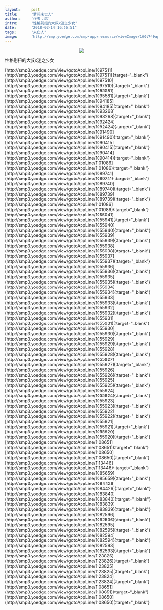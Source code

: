 ```yaml
---
layout:     post
title:      "萝莉未亡人"
author:     "作者：忍"
intro:      "性格别扭的大叔x迷之少女"
date:       "2018-02-14 16:56:51"
tags:       "未亡人"
image:      "http://smp.yoedge.com/smp-app/resource/viewImage/1001749appline.png"
---
```

<div style="text-align: center">
<p><img src="http://smp.yoedge.com/smp-app/resource/viewImage/1001749appline.png"/></p>
</div>
<p class="post-meta">
<span>性格别扭的大叔x迷之少女</span>
</p>
[http://smp3.yoedge.com/view/gotoAppLine/1097511](http://smp3.yoedge.com/view/gotoAppLine/1097511){:target="_blank"}
[http://smp3.yoedge.com/view/gotoAppLine/1097510](http://smp3.yoedge.com/view/gotoAppLine/1097510){:target="_blank"}
[http://smp3.yoedge.com/view/gotoAppLine/1095581](http://smp3.yoedge.com/view/gotoAppLine/1095581){:target="_blank"}
[http://smp3.yoedge.com/view/gotoAppLine/1094185](http://smp3.yoedge.com/view/gotoAppLine/1094185){:target="_blank"}
[http://smp3.yoedge.com/view/gotoAppLine/1093268](http://smp3.yoedge.com/view/gotoAppLine/1093268){:target="_blank"}
[http://smp3.yoedge.com/view/gotoAppLine/1092424](http://smp3.yoedge.com/view/gotoAppLine/1092424){:target="_blank"}
[http://smp3.yoedge.com/view/gotoAppLine/1091490](http://smp3.yoedge.com/view/gotoAppLine/1091490){:target="_blank"}
[http://smp3.yoedge.com/view/gotoAppLine/1090415](http://smp3.yoedge.com/view/gotoAppLine/1090415){:target="_blank"}
[http://smp3.yoedge.com/view/gotoAppLine/1090414](http://smp3.yoedge.com/view/gotoAppLine/1090414){:target="_blank"}
[http://smp3.yoedge.com/view/gotoAppLine/1101086](http://smp3.yoedge.com/view/gotoAppLine/1101086){:target="_blank"}
[http://smp3.yoedge.com/view/gotoAppLine/1089741](http://smp3.yoedge.com/view/gotoAppLine/1089741){:target="_blank"}
[http://smp3.yoedge.com/view/gotoAppLine/1089740](http://smp3.yoedge.com/view/gotoAppLine/1089740){:target="_blank"}
[http://smp3.yoedge.com/view/gotoAppLine/1089739](http://smp3.yoedge.com/view/gotoAppLine/1089739){:target="_blank"}
[http://smp3.yoedge.com/view/gotoAppLine/1101086](http://smp3.yoedge.com/view/gotoAppLine/1101086){:target="_blank"}
[http://smp3.yoedge.com/view/gotoAppLine/1055941](http://smp3.yoedge.com/view/gotoAppLine/1055941){:target="_blank"}
[http://smp3.yoedge.com/view/gotoAppLine/1055940](http://smp3.yoedge.com/view/gotoAppLine/1055940){:target="_blank"}
[http://smp3.yoedge.com/view/gotoAppLine/1055939](http://smp3.yoedge.com/view/gotoAppLine/1055939){:target="_blank"}
[http://smp3.yoedge.com/view/gotoAppLine/1055938](http://smp3.yoedge.com/view/gotoAppLine/1055938){:target="_blank"}
[http://smp3.yoedge.com/view/gotoAppLine/1055937](http://smp3.yoedge.com/view/gotoAppLine/1055937){:target="_blank"}
[http://smp3.yoedge.com/view/gotoAppLine/1055936](http://smp3.yoedge.com/view/gotoAppLine/1055936){:target="_blank"}
[http://smp3.yoedge.com/view/gotoAppLine/1055935](http://smp3.yoedge.com/view/gotoAppLine/1055935){:target="_blank"}
[http://smp3.yoedge.com/view/gotoAppLine/1055934](http://smp3.yoedge.com/view/gotoAppLine/1055934){:target="_blank"}
[http://smp3.yoedge.com/view/gotoAppLine/1055933](http://smp3.yoedge.com/view/gotoAppLine/1055933){:target="_blank"}
[http://smp3.yoedge.com/view/gotoAppLine/1055932](http://smp3.yoedge.com/view/gotoAppLine/1055932){:target="_blank"}
[http://smp3.yoedge.com/view/gotoAppLine/1055931](http://smp3.yoedge.com/view/gotoAppLine/1055931){:target="_blank"}
[http://smp3.yoedge.com/view/gotoAppLine/1055930](http://smp3.yoedge.com/view/gotoAppLine/1055930){:target="_blank"}
[http://smp3.yoedge.com/view/gotoAppLine/1055929](http://smp3.yoedge.com/view/gotoAppLine/1055929){:target="_blank"}
[http://smp3.yoedge.com/view/gotoAppLine/1055928](http://smp3.yoedge.com/view/gotoAppLine/1055928){:target="_blank"}
[http://smp3.yoedge.com/view/gotoAppLine/1055927](http://smp3.yoedge.com/view/gotoAppLine/1055927){:target="_blank"}
[http://smp3.yoedge.com/view/gotoAppLine/1055926](http://smp3.yoedge.com/view/gotoAppLine/1055926){:target="_blank"}
[http://smp3.yoedge.com/view/gotoAppLine/1055925](http://smp3.yoedge.com/view/gotoAppLine/1055925){:target="_blank"}
[http://smp3.yoedge.com/view/gotoAppLine/1055924](http://smp3.yoedge.com/view/gotoAppLine/1055924){:target="_blank"}
[http://smp3.yoedge.com/view/gotoAppLine/1055923](http://smp3.yoedge.com/view/gotoAppLine/1055923){:target="_blank"}
[http://smp3.yoedge.com/view/gotoAppLine/1055922](http://smp3.yoedge.com/view/gotoAppLine/1055922){:target="_blank"}
[http://smp3.yoedge.com/view/gotoAppLine/1055921](http://smp3.yoedge.com/view/gotoAppLine/1055921){:target="_blank"}
[http://smp3.yoedge.com/view/gotoAppLine/1055920](http://smp3.yoedge.com/view/gotoAppLine/1055920){:target="_blank"}
[http://smp3.yoedge.com/view/gotoAppLine/1108651](http://smp3.yoedge.com/view/gotoAppLine/1108651){:target="_blank"}
[http://smp3.yoedge.com/view/gotoAppLine/1108650](http://smp3.yoedge.com/view/gotoAppLine/1108650){:target="_blank"}
[http://smp3.yoedge.com/view/gotoAppLine/1113446](http://smp3.yoedge.com/view/gotoAppLine/1113446){:target="_blank"}
[http://smp3.yoedge.com/view/gotoAppLine/1085659](http://smp3.yoedge.com/view/gotoAppLine/1085659){:target="_blank"}
[http://smp3.yoedge.com/view/gotoAppLine/1084426](http://smp3.yoedge.com/view/gotoAppLine/1084426){:target="_blank"}
[http://smp3.yoedge.com/view/gotoAppLine/1083840](http://smp3.yoedge.com/view/gotoAppLine/1083840){:target="_blank"}
[http://smp3.yoedge.com/view/gotoAppLine/1083839](http://smp3.yoedge.com/view/gotoAppLine/1083839){:target="_blank"}
[http://smp3.yoedge.com/view/gotoAppLine/1082596](http://smp3.yoedge.com/view/gotoAppLine/1082596){:target="_blank"}
[http://smp3.yoedge.com/view/gotoAppLine/1082595](http://smp3.yoedge.com/view/gotoAppLine/1082595){:target="_blank"}
[http://smp3.yoedge.com/view/gotoAppLine/1082594](http://smp3.yoedge.com/view/gotoAppLine/1082594){:target="_blank"}
[http://smp3.yoedge.com/view/gotoAppLine/1082593](http://smp3.yoedge.com/view/gotoAppLine/1082593){:target="_blank"}
[http://smp3.yoedge.com/view/gotoAppLine/1123826](http://smp3.yoedge.com/view/gotoAppLine/1123826){:target="_blank"}
[http://smp3.yoedge.com/view/gotoAppLine/1123825](http://smp3.yoedge.com/view/gotoAppLine/1123825){:target="_blank"}
[http://smp3.yoedge.com/view/gotoAppLine/1123824](http://smp3.yoedge.com/view/gotoAppLine/1123824){:target="_blank"}
[http://smp3.yoedge.com/view/gotoAppLine/1108651](http://smp3.yoedge.com/view/gotoAppLine/1108651){:target="_blank"}
[http://smp3.yoedge.com/view/gotoAppLine/1108650](http://smp3.yoedge.com/view/gotoAppLine/1108650){:target="_blank"}


